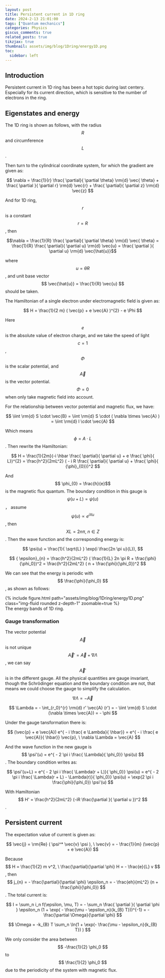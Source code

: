 ```yaml
---
layout: post
title: Persistent current in 1D ring
date: 2024-2-13 21:01:00
tags: ["Quantum mechanics"]
categories: Physics
giscus_comments: true
related_posts: true
tikzjax: true
thumbnail: assets/img/blog/1Dring/energy1D.png
toc:
  sidebar: left
---
```


## Introduction

Persistent current in 1D ring has been a hot topic during last centery. Especially for its current direction, which is sensitive to the number of electrons in the ring.

## Eigenstates and energy

The 1D ring is shown as follows, with the radius $$R$$ and circumference $$L$$.


<script type="text/tikz">
\begin{tikzpicture}
    \fill[white] (-2.5,-2.5) rectangle (2.5,2.5);

    \draw (0,0) circle(2.0);
    \draw [->] (0,0) -- (1.0,1.732);
    \node at (0.5,0.4) {$R$};
\end{tikzpicture}
</script>



Then turn to the cylindrical coordinate system, for which the gradient are given as:

$$ \nabla = \frac{1}{r} \frac{ \partial}{ \partial \theta} \rm{d} \vec{ \theta} + \frac{ \partial }{ \partial r} \rm{d} \vec{r} + \frac{ \partial}{ \partial z} \rm{d} \vec{z} $$

And for 1D ring, $$r$$ is a constant $$r = R$$, then 

$$\nabla = \frac{1}{R} \frac{ \partial}{ \partial \theta} \rm{d} \vec{ \theta} = \frac{1}{R} \frac{ \partial}{ \partial u} \rm{d} \vec{u} = \frac{ \partial }{ \partial u} \rm{d} \vec{\hat{u}}$$

where $$ u = \theta R$$, and unit base vector $$ \vec{\hat{u}} = \frac{1}{R} \vec{u} $$ should be taken.

The Hamiltonian of a single electron under electromagnetic field is given as:

$$ H = \frac{1}{2 m} ( \vec{p} + e \vec{A} )^{2} - e \Phi $$

Here $$e$$ is the absolute value of electron charge, and we take the speed of light $$c = 1$$, $$\Phi$$ is the scalar potential, and $$\vec{A}$$ is the vector potential. $$\Phi=0$$ when only take magnetic field into account.

For the relationship between vector potential and magnetic flux, we have:

$$ \iint \rm{d} S \cdot \vec{B} = \iint \rm{d} S \cdot ( \nabla \times \vec{A} ) = \iint \rm{d} l \cdot \vec{A} $$

Which means $$ \phi = A \cdot L$$. Then rewrite the Hamiltonian:

$$ H = \frac{1}{2m}(-i \hbar \frac{ \partial}{ \partial u} + e \frac{ \phi}{ L})^{2} = \frac{h^2}{2mL^2} ( - i R \frac{ \partial}{ \partial u} + \frac{ \phi}{ {\phi}_{0}})^2 $$

And $$ \phi_{0} = \frac{h}{e}$$ is the magnetic flux quantum. The boundary condition in this gauge is $$ \psi(u + L) = \psi(u) $$， assume $$ \psi(u) \propto e^{i X u} $$, then $$ XL = 2 n \pi, \ n \in Z $$. Then the wave function and the corresponding energy is:

$$ \psi(u) = \frac{1}{ \sqrt{L} } \exp(i \frac{2n \pi u}{L}), $$

$$ { \epsilon}_{n} = \frac{h^2}{2mL^2} ( \frac{1}{L} 2n \pi R + \frac{\phi}{\phi_0})^2 = \frac{h^2}{2mL^2} ( n + \frac{\phi}{\phi_0})^2  $$

We can see that the energy is periodic with $$ \frac{\phi}{\phi_0} $$, as shown as follows:

<div class="row mt-3">
    <div class="col-sm mt-3 mt-md-0">
        {% include figure.html path="assets/img/blog/1Dring/energy1D.png" class="img-fluid rounded z-depth-1" zoomable=true %}
    </div>
</div>
<div class="caption">
    The energy bands of 1D ring.
</div>


### Gauge transformation

The vector potential $$ \vec{A} $$ is not unique $$ \vec{A}' = \vec{A} + \nabla \Lambda$$, we can say $$ \vec{A}'$$ is in the different gauge. All the physical quantities are gauge invariant, though the Schrödinger equation and the boundary condition are not, that means we could choose the gauge to simplify the calculation. 

$$ \nabla \Lambda = - \vec{A} $$

$$ \Lambda = - \int_{r_0}^{r} \rm{d} r' \vec{A} (r') = - \iint \rm{d} S \cdot (\nabla \times \vec{A}) = - \phi $$

Under the gauge tansformation there is:

$$ (\vec{p} + e \vec{A}) e^{ - i \frac{ e \Lambda}{ \hbar}} = e^{ - i \frac{ e \vec{A}}{ \hbar}} \vec{p}, \ \nabla \Lambda = \vec{A}  $$

And the wave function in the new gauge is $$ \psi'(u) = e^{ - 2 \pi i \frac{ \Lambda}{ \phi_0}} \psi(u) $$. The boundary condition writes as:

$$ \psi'(u+L) = e^{ - 2 \pi i \frac{ \Lambda(r + L)}{ \phi_0}} \psi(u) = e^{ - 2 \pi i \frac{ \Lambda(r + L) - \Lambda(r)}{ \phi_0}} \psi(u) = \exp(2 \pi i \frac{\phi}{\phi_0}) \psi'(u) $$

With Hamiltonian $$ H' = \frac{h^2}{2mL^2} (-iR \frac{\partial }{ \partial u })^2 $$.


## Persistent current

The expectation value of current is given as:

$$ \vec{j} = \rm{Re} ( \psi^* \vec{v} \psi ), \ \vec{v} = - \frac{1}{m} (\vec{p} + e \vec{A}) $$

Because $$ H = \frac{1}{2} m v^2, \ \frac{\partial}{\partial \phi} H = - \frac{e}{L} v $$, then $$ j_{n} = - \frac{\partial}{\partial \phi} \epsilon_n = - \frac{eh}{mL^2} (n + \frac{\phi}{\phi_0}) $$. The total current is:

$$ I = \sum_n i_n f(\epsilon, \mu, T) = - \sum_n \frac{ \partial }{ \partial \phi } \epsilon_n  (1 + \exp( - \frac{\mu - \epsilon_n}{k_{B} T}))^{-1} = - \frac{\partial \Omega}{\partial \phi} $$

$$ \Omega = -k_{B} T \sum_n \ln(1 + \exp(- \frac{\mu - \epsilon_n}{k_{B} T}) ) $$

We only consider the area between $$ -\frac{1}{2} \phi_0 $$ to $$ \frac{1}{2} \phi_0 $$ due to the periodicity of the system with magnetic flux. 


